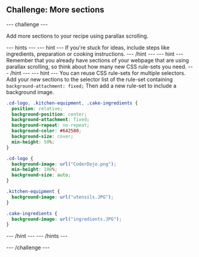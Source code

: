 ## Challenge: More sections

--- challenge ---

Add more sections to your recipe using parallax scrolling.

--- hints ---
--- hint ---
If you're stuck for ideas, include steps like ingredients, preparation or cooking instructions.
--- /hint ---
--- hint ---
Remember that you already have sections of your webpage that are using parallax scrolling, so think about how many new CSS rule-sets you need.
--- /hint ---
--- hint ---
You can reuse CSS rule-sets for multiple selectors. Add your new sections to the selector list of the rule-set containing ```background-attachment: fixed;```
Then add a new rule-set to include a background image.
```css
.cd-logo, .kitchen-equipment, .cake-ingredients {
  position: relative;
  background-position: center;
  background-attachment: fixed;
  background-repeat: no-repeat;
  background-color: #642580;
  background-size: cover;
  min-height: 50%;
}

.cd-logo {
  background-image: url("CoderDojo.png");
  min-height: 100%;
  background-size: auto;
}

.kitchen-equipment {
  background-image: url("utensils.JPG");
}

.cake-ingredients {
  background-image: url("ingredients.JPG");
}
```
--- /hint ---
--- /hints ---

--- /challenge ---
